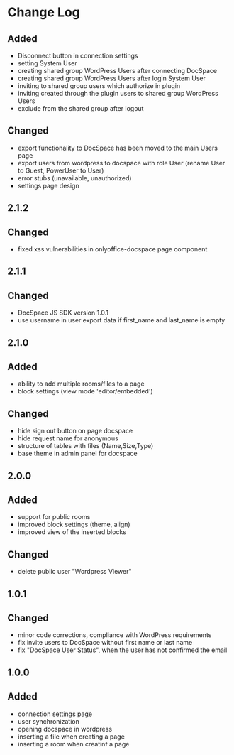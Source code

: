 # Change Log

##
## Added
- Disconnect button in connection settings
- setting System User
- creating shared group WordPress Users after connecting DocSpace
- creating shared group WordPress Users after login System User
- inviting to shared group users which authorize in plugin
- inviting created through the plugin users to shared group WordPress Users
- exclude from the shared group after logout

## Changed
- export functionality to DocSpace has been moved to the main Users page
- export users from wordpress to docspace with role User (rename User to Guest, PowerUser to User)
- error stubs (unavailable, unauthorized)
- settings page design

## 2.1.2
## Changed
- fixed xss vulnerabilities in onlyoffice-docspace page component

## 2.1.1
## Changed 
- DocSpace JS SDK version 1.0.1
- use username in user export data if first_name and last_name is empty 

## 2.1.0
## Added 
- ability to add multiple rooms/files to a page
- block settings (view mode 'editor/embedded')

## Changed
- hide sign out button on page docspace
- hide request name for anonymous
- structure of tables with files (Name,Size,Type)
- base theme in admin panel for docspace

## 2.0.0
## Added
- support for public rooms
- improved block settings (theme, align)
- improved view of the inserted blocks

## Changed
- delete public user "Wordpress Viewer"

## 1.0.1
## Changed
- minor code corrections, compliance with WordPress requirements
- fix invite users to DocSpace without first name or last name
- fix "DocSpace User Status", when the user has not confirmed the email

## 1.0.0
## Added
- connection settings page
- user synchronization
- opening docspace in wordpress
- inserting a file when creating a page
- inserting a room when creatinf a page
